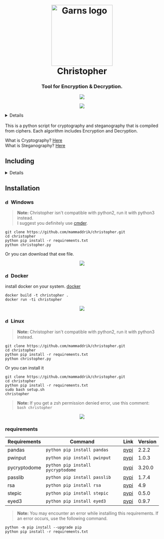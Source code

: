 <div id="top"></div>
<h1 align="center">
    <br>
    <a href="https://github.com/mammaddrik/christopher"><img src="https://i.postimg.cc/7h9CxC2V/christopher.png" alt="Garns logo" width="200" height="200"></a>
    <br>
    Christopher
    <br>
</h1>

<h3 align="center">Tool for Encryption & Decryption.</h3>

<p align="center">
    <a href="https://github.com/mammaddrik/christopher/releases">
    <img src="https://img.shields.io/github/release/mammaddrik/christopher.svg">
</p>

<p align="center">
    <img src="https://i.postimg.cc/VkJkrZtn/christopher.png">
</p>

<details>
<summary>Contents</summary>

[Including](#Including)<br>
[Installation](#installation)<br>
[Usage](#usage)<br>
[License](#license)

</details>

<br>
This is a python script for cryptography and steganography that is compiled from ciphers. Each algorithm includes Encryption and Decryption.
<br>

What is Cryptography? [Here](https://en.wikipedia.org/wiki/Cryptography)<br>
What is Steganography? [Here](https://en.wikipedia.org/wiki/Steganography)

## Including
<details>

1. **Cryptography**
    - Atbash Cipher
    - Caesar Cipher
      - Encryption
      - Decryption
      - Crack
    - Affine Cipher
      - Encryption
      - Decryption
      - Crack
    - Vigenère Cipher
      - Encryption
      - Decryption
      - Crack
    - Reverse Text
    - Play Fire Cipher
      - Encryption
      - Decryption
    - Rail Fence Cipher
      - Encryption
      - Decryption
      - Crack
    - Scytale Cipher
      - Encryption
      - Decryption
    - Polybius Square
      - Encryption
      - Decryption
    - Columnar Cipher
      - Encryption
      - Decryption
      - Crack
    - Simple Substitution Cipher
      - Encryption
      - Decryption
      - Crack
    - Baconian Cipher
    - Morse Code
    - Rot13 Cipher
    - One-Time Pad Cipher
      - Encryption
      - Decryption
    - Hash Function
      - Hash Generator
        - MD2
        - MD4
        - MD5
        - SHA1
        - SHA224
        - SHA256
        - SHA384
        - SHA512
        - sha3-224
        - sha3-256
        - sha3-384
        - sha3-512
        - shake-128
        - shake-256
        - blake2b
        - blake2s
        - NTLM
        - adler32
        - crc32
      - Hash Cracker
        - md5
        - sha1
        - sha256
        - sha384
        - sha512
      - Hash Identifier
    - Enigma Machine
    - AES(CBC)
      - Encryption
      - Decryption
    - Public Key Cipher
      - Encryption
      - Decryption
    - RSA
      - Encryption
      - Decryption
2. **Steganography**
    - Image
      - Encryption
      - Decryption
    - Audio
      - Encryption
      - Decryption
3. **Tools**
    - Password List
      - All Situations
      - Custom
    - Password Manager
      - Encryption
      - Decryption
      - Create CSV file
      - Add
      - Edit
      - Delete
    - Password generator
    - Frequency Analysis
</details>

## Installation
### <img src="https://i.postimg.cc/nLp4jWx0/Windows.png" width="15" height="15" alt="docker"/> Windows
> **Note:** Christopher isn't compatible with python2, run it with python3 instead.<br>
> I suggest you definitely use [cmder](https://cmder.app/).
```
git clone https://github.com/mammaddrik/christopher.git
cd christopher
python pip install -r requirements.txt
python christopher.py
```
Or you can download that exe file.
<p align="center">
    <img src="https://i.postimg.cc/R0t7NnNQ/christopher-Windows.png">
</p>

### <img src="https://cdn.simpleicons.org/docker/2496ED" width="15" height="15" alt="docker"/> Docker
install docker on your system. [docker](https://www.docker.com/)
```
docker build -t christopher .
docker run -ti christopher
```
<p align="center">
    <img src="https://i.postimg.cc/Y0vqCQSt/christopher-docker.png">
</p>

### <img src="https://raw.githubusercontent.com/danielcranney/readme-generator/main/public/icons/skills/linux-colored.svg" width="15" height="15" alt="docker"/> Linux
> **Note:** Christopher isn't compatible with python2, run it with python3 instead.<br>
```
git clone https://github.com/mammaddrik/christopher.git
cd christopher
python pip install -r requirements.txt
python christopher.py
```
Or you can install it
```
git clone https://github.com/mammaddrik/christopher.git
cd christopher
python pip install -r requirements.txt
sudo bash setup.sh
christopher
```
> **Note:** If you get a zsh permission denied error, use this comment: `bash christopher`<br>

<p align="center">
    <img src="https://i.postimg.cc/BQNM0DKj/christopher-Linux.png">
</p>

### requirements
| **Requirements**  | **Command**  | **Link**  | **Version**  |
| ------------- | ------------- | ------------- | ------------- |
| pandas  | `python pip install pandas`  | [pypi](https://pypi.org/project/pandas/)  | 2.2.2  |
| pwinput  | `python pip install pwinput`  | [pypi](https://pypi.org/project/pwinput/)  | 1.0.3  |
| pycryptodome  | `python pip install pycryptodome`  | [pypi](https://pypi.org/project/pycryptodome/)  | 3.20.0|
| passlib  | `python pip install passlib`  | [pypi](https://pypi.org/project/passlib/)  | 1.7.4  |
| rsa  | `python pip install rsa`  | [pypi](https://pypi.org/project/rsa/)  | 4.9  |
| stepic  | `python pip install stepic`  | [pypi](https://pypi.org/project/stepic/)  | 0.5.0  |
| eyed3  | `python pip install eyed3`  | [pypi](https://pypi.org/project/eyed3/)  | 0.9.7  |
> **Note:** You may encounter an error while installing this requirements. If an error occurs, use the following command.
```
python -m pip install --upgrade pip
python pip install -r requirements.txt
```